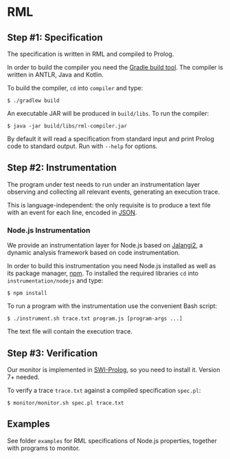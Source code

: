 # RML
## Step #1: Specification
The specification is written in RML and compiled to Prolog.

In order to build the compiler you need the [Gradle build tool](https://gradle.org/).
The compiler is written in ANTLR, Java and Kotlin.

To build the compiler, `cd` into `compiler` and type:

    $ ./gradlew build

An executable JAR will be produced in `build/libs`.
To run the compiler:

    $ java -jar build/libs/rml-compiler.jar

By default it will read a specification from standard input and print Prolog code to standard output.
Run with `--help` for options.

## Step #2: Instrumentation
The program under test needs to run under an instrumentation layer observing and collecting all relevant events, generating an execution trace.

This is language-independent: the only requisite is to produce a text file with an event for each line, encoded in [JSON](https://www.json.org/).

### Node.js Instrumentation
We provide an instrumentation layer for Node.js based on [Jalangi2](https://github.com/Samsung/jalangi2/), a dynamic analysis framework based on code instrumentation.

In order to build this instrumentation you need Node.js installed as well as its package manager, [npm](https://www.npmjs.com/). To installed the required libraries `cd` into `instrumentation/nodejs` and type:

    $ npm install

To run a program with the instrumentation use the convenient Bash script:

    $ ./instrument.sh trace.txt program.js [program-args ...]

The text file will contain the execution trace.

## Step #3: Verification
Our monitor is implemented in [SWI-Prolog](http://www.swi-prolog.org/), so you need to install it. Version 7+ needed.

To verify a trace `trace.txt` against a compiled specification `spec.pl`:

    $ monitor/monitor.sh spec.pl trace.txt

## Examples
See folder `examples` for RML specifications of Node.js properties, together with programs to monitor.
